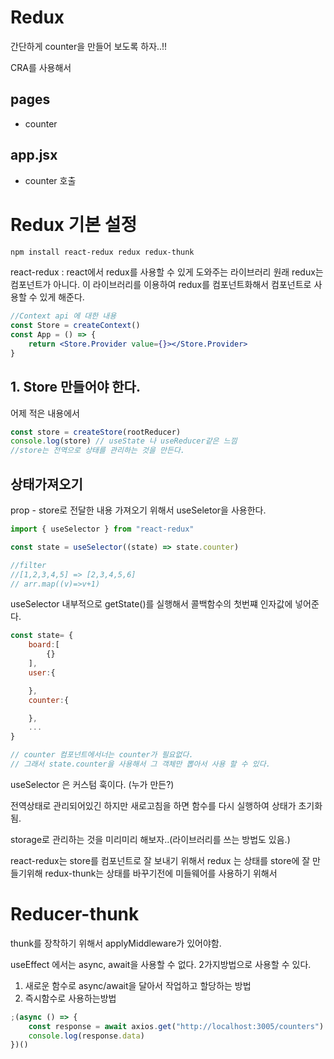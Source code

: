 # Redux

간단하게 counter을 만들어 보도록 하자..!!

CRA를 사용해서

## pages

-   counter

## app.jsx

-   counter 호출

# Redux 기본 설정

```sh
npm install react-redux redux redux-thunk
```

react-redux : react에서 redux를 사용할 수 있게 도와주는 라이브러리
원래 redux는 컴포넌트가 아니다. 이 라이브러리를 이용하여 redux를 컴포넌트화해서 컴포넌트로 사용할 수 있게 해준다.

```jsx
//Context api 에 대한 내용
const Store = createContext()
const App = () => {
    return <Store.Provider value={}></Store.Provider>
}
```

## 1. Store 만들어야 한다.

어제 적은 내용에서

```js
const store = createStore(rootReducer)
console.log(store) // useState 나 useReducer같은 느낌
//store는 전역으로 상태를 관리하는 것을 만든다.
```

## 상태가져오기

prop - store로 전달한 내용 가져오기 위해서
useSeletor을 사용한다.

```js
import { useSelector } from "react-redux"

const state = useSelector((state) => state.counter)

//filter
//[1,2,3,4,5] => [2,3,4,5,6]
// arr.map((v)=>v+1)
```

useSelector 내부적으로 getState()를 실행해서 콜백함수의 첫번쨰 인자값에 넣어준다.

```js
const state= {
    board:[
        {}
    ],
    user:{

    },
    counter:{

    },
    ...
}

// counter 컴포넌트에서너는 counter가 필요없다.
// 그래서 state.counter을 사용해서 그 객체만 뽑아서 사용 할 수 있다.

```

useSelector 은 커스텀 훅이다. (누가 만든?)

전역상태로 관리되어있긴 하지만 새로고침을 하면 함수를 다시 실행하여 상태가 초기화 됨.

storage로 관리하는 것을 미리미리 해보자..(라이브러리를 쓰는 방법도 있음.)

react-redux는 store를 컴포넌트로 잘 보내기 위해서
redux 는 상태를 store에 잘 만들기위해
redux-thunk는 상태를 바꾸기전에 미들웨어를 사용하기 위해서

# Reducer-thunk

thunk를 장착하기 위해서 applyMiddleware가 있어야함.

useEffect 에서는 async, await을 사용할 수 없다.
2가지방법으로 사용할 수 있다.

1. 새로운 함수로 async/await을 달아서 작업하고 할당하는 방법
2. 즉시함수로 사용하는방법

```js
;(async () => {
    const response = await axios.get("http://localhost:3005/counters")
    console.log(response.data)
})()
```
